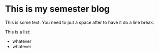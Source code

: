 # This is my semester blog

This is some text.
You need to put a space after to have it do a line break.

This is a list:

- whatever
- whatever
